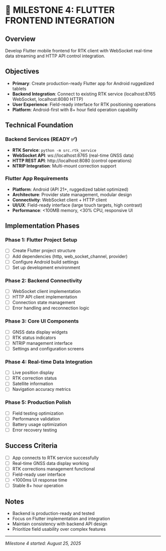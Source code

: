 # 📱 MILESTONE 4: FLUTTER FRONTEND INTEGRATION

## Overview
Develop Flutter mobile frontend for RTK client with WebSocket real-time data streaming and HTTP API control integration.

## Objectives
- **Primary**: Create production-ready Flutter app for Android ruggedized tablets
- **Backend Integration**: Connect to existing RTK service (localhost:8765 WebSocket, localhost:8080 HTTP)
- **User Experience**: Field-ready interface for RTK positioning operations
- **Platform**: Android-first with 8+ hour field operation capability

## Technical Foundation

### Backend Services (READY ✅)
- **RTK Service**: `python -m src.rtk_service`
- **WebSocket API**: ws://localhost:8765 (real-time GNSS data)
- **HTTP REST API**: http://localhost:8080 (control operations)
- **NTRIP Integration**: Multi-mount correction support

### Flutter App Requirements
- **Platform**: Android (API 21+, ruggedized tablet optimized)
- **Architecture**: Provider state management, modular design
- **Connectivity**: WebSocket client + HTTP client
- **UI/UX**: Field-ready interface (large touch targets, high contrast)
- **Performance**: <100MB memory, <30% CPU, responsive UI

## Implementation Phases

### Phase 1: Flutter Project Setup
- [ ] Create Flutter project structure
- [ ] Add dependencies (http, web_socket_channel, provider)
- [ ] Configure Android build settings
- [ ] Set up development environment

### Phase 2: Backend Connectivity
- [ ] WebSocket client implementation
- [ ] HTTP API client implementation  
- [ ] Connection state management
- [ ] Error handling and reconnection logic

### Phase 3: Core UI Components
- [ ] GNSS data display widgets
- [ ] RTK status indicators
- [ ] NTRIP management interface
- [ ] Settings and configuration screens

### Phase 4: Real-time Data Integration
- [ ] Live position display
- [ ] RTK correction status
- [ ] Satellite information
- [ ] Navigation accuracy metrics

### Phase 5: Production Polish
- [ ] Field testing optimization
- [ ] Performance validation
- [ ] Battery usage optimization
- [ ] Error recovery testing

## Success Criteria
- [ ] App connects to RTK service successfully
- [ ] Real-time GNSS data display working
- [ ] RTK corrections management functional
- [ ] Field-ready user interface
- [ ] <1000ms UI response time
- [ ] Stable 8+ hour operation

## Notes
- Backend is production-ready and tested
- Focus on Flutter implementation and integration
- Maintain consistency with backend API design
- Prioritize field usability over complex features

---
*Milestone 4 started: August 25, 2025*
